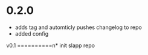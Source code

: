 0.2.0
==========
* adds tag and automticly pushes changelog to repo
* added config

v0.1
==========n* init slapp repo

